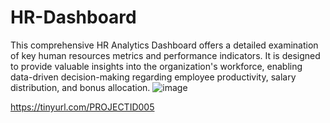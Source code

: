 # HR-Dashboard
This comprehensive HR Analytics Dashboard offers a detailed examination of key human resources metrics and performance indicators. It is designed to provide valuable insights into the organization's workforce, enabling data-driven decision-making regarding employee productivity, salary distribution, and bonus allocation.
![image](https://github.com/user-attachments/assets/8c4d02d4-69dd-4d42-b254-7fbfe52bee95)

https://tinyurl.com/PROJECTID005
